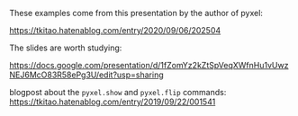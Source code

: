 
These examples come from this presentation by the author of pyxel:

https://tkitao.hatenablog.com/entry/2020/09/06/202504

The slides are worth studying:

https://docs.google.com/presentation/d/1fZomYz2kZtSpVeqXWfnHu1vUwzNEJ6McO83R58ePg3U/edit?usp=sharing

blogpost about the `pyxel.show` and `pyxel.flip` commands:
https://tkitao.hatenablog.com/entry/2019/09/22/001541